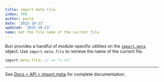 ```yaml
---
title: import meta file
index: 769
author: parsa
date: '2025-10-23'
updated: '2025-10-23'
name: Get the file name of the current file
---
```


Bun provides a handful of module-specific utilities on the [`import.meta`](https://bun.sh/docs/api/import-meta) object. Use `import.meta.file` to retrieve the name of the current file.

```ts#/a/b/c.ts
import.meta.file; // => "c.ts"
```

---

See [Docs > API > import.meta](https://bun.sh/docs/api/import-meta) for complete documentation.
